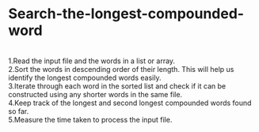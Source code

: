 # Search-the-longest-compounded-word
<br>1.Read the input file and the words in a list or array.
<br>2.Sort the words in descending order of their length. This will help us identify the longest compounded words easily.
<br>3.Iterate through each word in the sorted list and check if it can be constructed using any shorter words in the same file.
<br>4.Keep track of the longest and second longest compounded words found so far.
<br>5.Measure the time taken to process the input file.
